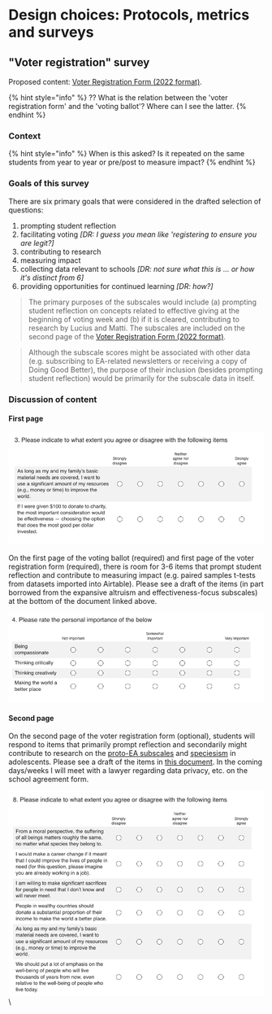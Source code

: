 # Design choices: Protocols, metrics and surveys

## "Voter registration" survey

Proposed content: [Voter Registration Form (2022 format)](https://www.surveymonkey.com/r/FFY5B73).



{% hint style="info" %}
?? What is the relation between the 'voter registration form' and the 'voting ballot'? Where can I see the latter.
{% endhint %}



### Context

{% hint style="info" %}
When is this asked? Is it repeated on the same students from year to year or pre/post to measure impact?
{% endhint %}

### Goals of this survey

There are six primary goals that were considered in the drafted selection of questions:&#x20;

1. prompting student reflection
2. facilitating voting _\[DR: I guess you mean like 'registering to ensure you are legit?]_
3. &#x20;contributing to research&#x20;
4. measuring impact&#x20;
5. &#x20;collecting data relevant to schools _\[DR: not sure what this is ... or how it's distinct from 6]_
6. providing opportunities for continued learning _\[DR: how?]_

> The primary purposes of the subscales would include (a) prompting student reflection on concepts related to effective giving at the beginning of voting week and (b) if it is cleared, contributing to research by Lucius and Matti. The subscales are included on the second page of the [Voter Registration Form (2022 format)](https://www.surveymonkey.com/r/FFY5B73).

> Although the subscale scores might be associated with other data (e.g. subscribing to EA-related newsletters or receiving a copy of Doing Good Better), the purpose of their inclusion (besides prompting student reflection) would be primarily for the subscale data in itself.



### Discussion of content

#### First page&#x20;

![3 May 2022 version](<../../.gitbook/assets/image (27).png>)

On the first page of the voting ballot (required) and first page of the voter registration form (required), there is room for 3-6 items that prompt student reflection and contribute to measuring impact (e.g. paired samples t-tests from datasets imported into Airtable). Please see a draft of the items (in part borrowed from the expansive altruism and effectiveness-focus subscales) at the bottom of the document linked above.&#x20;

![3 May 2022 cersion](<../../.gitbook/assets/image (14).png>)



#### Second  page

On the second page of the voter registration form (optional), students will respond to items that primarily prompt reflection and secondarily might contribute to research on the [proto-EA subscales](https://forum.effectivealtruism.org/posts/7f3sq7ZHcRsaBBeMD/what-psychological-traits-predict-interest-in-effective) and [speciesism](https://psyarxiv.com/fte9m) in adolescents. Please see a draft of the items in [this document](https://docs.google.com/document/d/1OLTIQmcgEHpfzel\_qJg5uHNPp3PHLXRMPQwT7\_Sggg0/edit?usp=sharing). In the coming days/weeks I will meet with a lawyer regarding data privacy, etc. on the school agreement form.



![](<../../.gitbook/assets/image (1).png>)\



